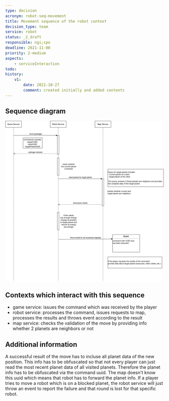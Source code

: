 ```yaml
---
type: decision
acronym: robot-seq-movement
title: Movement sequence of the robot context
decision_type: team
service: robot
status: _2_draft
responsible: ngi;cpo
deadline: 2021-11-08 
priority: 2-medium
aspects:
    - serviceInteraction
todo: 
history:
    v1:
        date: 2021-10-27
        comment: created initially and added contents
---
```


## Sequence diagram

![Robot movement sequence](./images/robot-movent-seq.png)

## Contexts which interact with this sequence

* game service: issues the command which was received by the player  
* robot service: processes the command, issues requests to map, processes the results and throws event according to the result  
* map service: checks the validation of the move by providing info whether 2 planets are neighbors or not

## Additional information

A successful result of the move has to incluse all planet data of the new position. This info has to be obfuscated so that not every player can just read the most recent planet data of all visited planets. Therefore the planet info has to be obfuscated via the command uuid. The map doesn't know this uuid which means that robot has to forward the planet info.
If a player tries to move a robot which is on a blocked planet, the robot service will just throw an event to report the failure and that round is lost for that specific robot.
